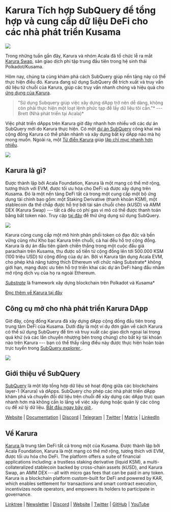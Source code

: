 # Karura Tích hợp SubQuery để tổng hợp và cung cấp dữ liệu DeFi cho các nhà phát triển Kusama

![](https://cdn-images-1.medium.com/max/1600/0*EBj5be1webNUchfi)

Trong những tuần gần đây, Karura và nhóm Acala đã tổ chức lễ ra mắt [Karura Swap](https://apps.karura.network/), sàn giao dịch phi tập trung đầu tiên trong hệ sinh thái Polkadot/Kusama.

Hôm nay, chúng ta cùng khám phá cách SubQuery giúp nền tảng này có thể thực hiện điều đó. Karura đang sử dụng SubQuery để trích xuất và truy vấn dữ liệu từ chuỗi của Karura, giúp các truy vấn nhanh chóng và hiệu quả cho [ứng dụng của Karura](https://apps.karura.network/).

> "Sử dụng Subquery giúp việc xây dựng dApp trở nên dễ dàng, không còn phải thực hiện một loạt lệnh phức tạp để lấy dữ liệu tôi cần."* --- Brett (Nhà phát triển tại Acala)*

Việc phát triển dApps trên Karura giờ đây nhanh hơn nhiều với các dự án SubQuery mới do Karura thực hiện. Có một [dự án SubQuery](https://explorer.subquery.network/subquery/AcalaNetwork/karura) công khai mà cộng đồng Karura có thể phân nhánh và xây dựng bất kỳ dApp nào mà họ mong muốn. Ngoài ra, một [Từ điển Karura](https://explorer.subquery.network/subquery/AcalaNetwork/karura-dictionary) giúp [lập chỉ mục nhanh hơn nhiều](https://subquery.medium.com/subquerys-just-got-a-lot-faster-with-the-dictionary-8a7a1447574).

![](https://cdn-images-1.medium.com/max/1600/1*vvI_pI93mhe4kzSNQ2yMoQ.png)

## Karura là gì?

Được thành lập bởi Acala Foundation, Karura là một mạng có thể mở rộng, tương thích với EVM, được tối ưu hóa cho DeFi và được xây dựng trên Kusama. Đó là một nền tảng DeFi tất cả trong một cung cấp một bộ ứng dụng tài chính bao gồm: một Staking Derivative (thanh khoản KSM), một stablecoin đa thế chấp được hỗ trợ bởi tài sản chuỗi chéo (kUSD) và AMM DEX (Karura Swap) --- tất cả đều có phí gas vi mô có thể được thanh toán bằng bất token nào. Truy cập [tại đây](http://apps.karura.network) để thử ứng dụng sử dụng SubQuery.

![](https://cdn-images-1.medium.com/max/1600/0*g174RcFJwJcw2ITS)

Karura cũng cung cấp một mô hình phân phối token có đạo đức và bền vững cũng như Kho bạc Karura trên chuỗi, cả hai đều hỗ trợ cộng đồng. Karura là dự án đầu tiên giành chiến thắng trong một cuộc đấu giá parachain trên Kusama, thu được số tiền từ cộng đồng lên tới 500.000 KSM (100 triệu USD) từ cộng đồng của dự án. Bởi vì Karura tận dụng Acala EVM, cho phép khả năng tương thích Ethereum với chức năng Substrate* không giới hạn, mạng được ưu tiên hỗ trợ triển khai các dự án DeFi hàng đầu nhằm mở rộng dịch vụ của họ ra ngoài Ethereum.

*[Substrate](http://substrate.dev/)* là framework xây dựng blockchain trên Polkadot và Kusama*

[Đọc thêm về Karura tại đây](https://medium.com/acalanetwork/countdown-to-karura-a-deep-dive-on-the-defi-hub-of-kusama-410066fc1e1f)

## Công cụ mở cho nhà phát triển Karura DApp

Giờ đây, cộng đồng Karura đã xây dựng dApp cộng đồng đầu tiên trong trung tâm DeFi của Kusama. Dưới đây là một ví dụ đơn giản về cách Karura có thể sử dụng SubQuery để tìm và truy xuất các giao dịch ngoại lai trong quá khứ (và các lần chuyển nhượng bên trong chúng) cho bất kỳ tài khoản nào trên Karura --- bạn có thể thấy rằng điều này được thực hiện hoàn toàn trực tuyến trong [ SubQuery explorer ](https://explorer.subquery.network/subquery/AcalaNetwork/karura).

![](https://cdn-images-1.medium.com/max/1600/0*t6stH0LeQC8M5fSp)

## Giới thiệu về SubQuery

[SubQuery](https://subquery.network/) là một lớp tổng hợp dữ liệu sẽ hoạt động giữa các blockchains layer-1 (Karura) và dApps. SubQuery cho phép các nhà phát triển dApp khám phá và chuyển đổi dữ liệu trên chuỗi để xây dựng các dApp trực quan nhanh hơn mà không cần lo lắng về việc xây dựng hoặc quản lý các công cụ để xử lý dữ liệu. [ Bắt đầu ngay bây giờ ](https://doc.subquery.network/).

[Website](https://subquery.network/) | [Documentation](https://doc.subquery.network/) | [Discord](https://discord.com/invite/78zg8aBSMG) | [Telegram](https://t.me/subquerynetwork) | [Twitter](https://twitter.com/subquerynetwork) | [Matrix](https://matrix.to/#/#subquery:matrix.org) | [LinkedIn](https://www.linkedin.com/company/subquery)

## Về Karura

[ Karura ](http://acala.network/karura) là trung tâm DeFi tất cả trong một của Kusama. Được thành lập bởi Acala Foundation, Karura là một mạng có thể mở rộng, tương thích với EVM, được tối ưu hóa cho DeFi. The platform offers a suite of financial applications including: a trustless staking derivative (liquid KSM), a multi-collateralized stablecoin backed by cross-chain assets (kUSD), and Karura Swap, an AMM DEX --- all with micro gas fees that can be paid in any token. Karura is a blockchain platform custom-built for DeFi and powered by KAR, which enables settlement for transactions and smart contract execution, incentivizes node operators, and empowers its holders to participate in governance.

[Linktree](http://linktr.ee/karuranetwork) | [Newsletter](https://share.hsforms.com/1X9RxkXk-R62I0VNbATaDXw4h8qc) | [Discord](https://discord.gg/vdbFVCH) | [Website](http://acala.network/karura) | [Twitter](https://twitter.com/KaruraNetwork) | [GitHub](https://github.com/AcalaNetwork/Acala) | [YouTube](http://youtube.com/c/acalanetwork)